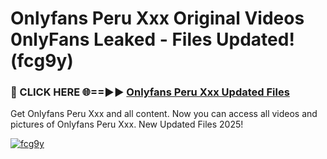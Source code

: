 # Onlyfans Peru Xxx Original Videos 0nlyFans Leaked - Files Updated! (fcg9y)

<h3>🔴 CLICK HERE 🌐==►► <a href="https://tinyurl.com/ehrbuxhb" rel="nofollow">Onlyfans Peru Xxx Updated Files</a></h3>

Get Onlyfans Peru Xxx and all content. Now you can access all videos and pictures of Onlyfans Peru Xxx. New Updated Files 2025!

[![fcg9y](https://i.imgur.com/lVYEuWS.gif)](https://tinyurl.com/ehrbuxhb)
